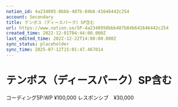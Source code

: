 ```yaml
---
notion_id: 4a234095-8bbb-487b-84b6-41646442c254
account: Secondary
title: テンポス（ディースパーク）SP含む
url: https://www.notion.so/SP-4a2340958bbb487b84b641646442c254
created_time: 2022-12-01T04:44:00.000Z
last_edited_time: 2022-12-22T14:00:00.000Z
sync_status: placeholder
sync_time: 2025-07-12T15:01:47.467014
---
```

# テンポス（ディースパーク）SP含む

コーディング5P:WP ¥100,000
レスポンシブ　¥30,000